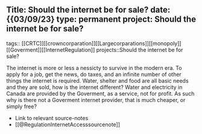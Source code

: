 
Title: Should the internet be for sale?
date: {{03/09/23}
type: permanent
project: Should the internet be for sale?
---

tags::  [[CRTC]][[crowncorparation]][[Largecorparations]][[monopoly]][[Goverment]][[InternetRegulation]]
projects::Should the internet be for sale?

The internet is more or less a nessicty to survive in the modern era. To apply for a job, get the news, do taxes, and an infinite number of other things the internet is required. Water, shelter and food are all basic needs and they are sold, how is the internet different? Water and electricity in Canada are provided by the Goverment, as a service, not for profit. As such why is there not a Goverment internet provider, that is much cheaper, or simply free? 


- Link to relevant source-notes
- [[@RegulationInternetAccesssourcenote]]